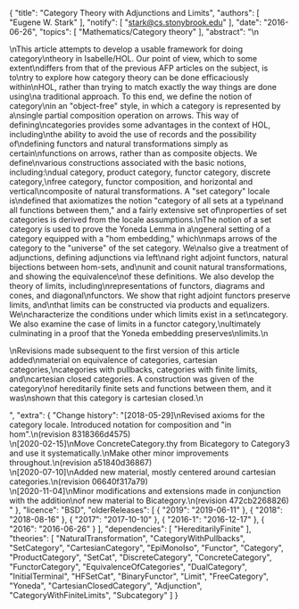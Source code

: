 {
    "title": "Category Theory with Adjunctions and Limits",
    "authors": [
        "Eugene W. Stark"
    ],
    "notify": [
        "stark@cs.stonybrook.edu"
    ],
    "date": "2016-06-26",
    "topics": [
        "Mathematics/Category theory"
    ],
    "abstract": "\n<p>\nThis article attempts to develop a usable framework for doing category\ntheory in Isabelle/HOL.  Our point of view, which to some extent\ndiffers from that of the previous AFP articles on the subject, is to\ntry to explore how category theory can be done efficaciously within\nHOL, rather than trying to match exactly the way things are done using\na traditional approach.  To this end, we define the notion of category\nin an \"object-free\" style, in which a category is represented by a\nsingle partial composition operation on arrows.  This way of defining\ncategories provides some advantages in the context of HOL, including\nthe ability to avoid the use of records and the possibility of\ndefining functors and natural transformations simply as certain\nfunctions on arrows, rather than as composite objects.  We define\nvarious constructions associated with the basic notions, including:\ndual category, product category, functor category, discrete category,\nfree category, functor composition, and horizontal and vertical\ncomposite of natural transformations.  A \"set category\" locale is\ndefined that axiomatizes the notion \"category of all sets at a type\nand all functions between them,\" and a fairly extensive set of\nproperties of set categories is derived from the locale assumptions.\nThe notion of a set category is used to prove the Yoneda Lemma in a\ngeneral setting of a category equipped with a \"hom embedding,\" which\nmaps arrows of the category to the \"universe\" of the set category.  We\nalso give a treatment of adjunctions, defining adjunctions via left\nand right adjoint functors, natural bijections between hom-sets, and\nunit and counit natural transformations, and showing the equivalence\nof these definitions.  We also develop the theory of limits, including\nrepresentations of functors, diagrams and cones, and diagonal\nfunctors.  We show that right adjoint functors preserve limits, and\nthat limits can be constructed via products and equalizers.  We\ncharacterize the conditions under which limits exist in a set\ncategory. We also examine the case of limits in a functor category,\nultimately culminating in a proof that the Yoneda embedding preserves\nlimits.\n</p><p>\nRevisions made subsequent to the first version of this article added\nmaterial on equivalence of categories, cartesian categories,\ncategories with pullbacks, categories with finite limits, and\ncartesian closed categories.  A construction was given of the category\nof hereditarily finite sets and functions between them, and it was\nshown that this category is cartesian closed.\n</p>",
    "extra": {
        "Change history": "[2018-05-29]\nRevised axioms for the category locale.  Introduced notation for composition and \"in hom\".\n(revision 8318366d4575)<br>\n[2020-02-15]\nMove ConcreteCategory.thy from Bicategory to Category3 and use it systematically.\nMake other minor improvements throughout.\n(revision a51840d36867)<br>\n[2020-07-10]\nAdded new material, mostly centered around cartesian categories.\n(revision 06640f317a79)<br>\n[2020-11-04]\nMinor modifications and extensions made in conjunction with the addition\nof new material to Bicategory.\n(revision 472cb2268826)<br>"
    },
    "licence": "BSD",
    "olderReleases": [
        {
            "2019": "2019-06-11"
        },
        {
            "2018": "2018-08-16"
        },
        {
            "2017": "2017-10-10"
        },
        {
            "2016-1": "2016-12-17"
        },
        {
            "2016": "2016-06-26"
        }
    ],
    "dependencies": [
        "HereditarilyFinite"
    ],
    "theories": [
        "NaturalTransformation",
        "CategoryWithPullbacks",
        "SetCategory",
        "CartesianCategory",
        "EpiMonoIso",
        "Functor",
        "Category",
        "ProductCategory",
        "SetCat",
        "DiscreteCategory",
        "ConcreteCategory",
        "FunctorCategory",
        "EquivalenceOfCategories",
        "DualCategory",
        "InitialTerminal",
        "HFSetCat",
        "BinaryFunctor",
        "Limit",
        "FreeCategory",
        "Yoneda",
        "CartesianClosedCategory",
        "Adjunction",
        "CategoryWithFiniteLimits",
        "Subcategory"
    ]
}